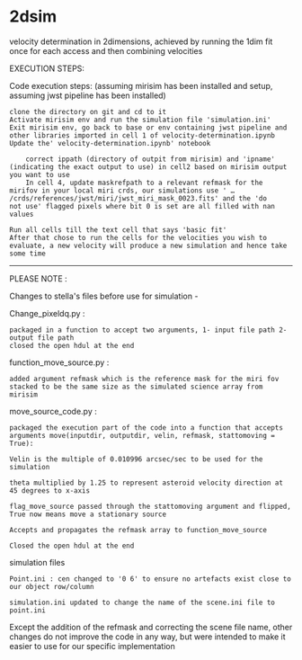 # 2dsim
velocity determination in 2dimensions, achieved by running the 1dim fit once for each access and then combining velocities

EXECUTION STEPS:

Code execution steps: (assuming mirisim has been installed and setup, assuming jwst pipeline has been installed)

    clone the directory on git and cd to it
    Activate mirisim env and run the simulation file 'simulation.ini'
    Exit mirisim env, go back to base or env containing jwst pipeline and other libraries imported in cell 1 of velocity-determination.ipynb
    Update the' velocity-determination.ipynb' notebook

        correct ippath (directory of outpit from mirisim) and 'ipname' (indicating the exact output to use) in cell2 based on mirisim output you want to use
        In cell 4, update maskrefpath to a relevant refmask for the mirifov in your local miri crds, our simulations use ' … /crds/references/jwst/miri/jwst_miri_mask_0023.fits' and the 'do            not use' flagged pixels where bit 0 is set are all filled with nan values

    Run all cells till the text cell that says 'basic fit'
    After that chose to run the cells for the velocities you wish to evaluate, a new velocity will produce a new simulation and hence take some time

------------------------------------------------------------------

PLEASE NOTE :

Changes to stella's files before use for simulation -


Change_pixeldq.py :

    packaged in a function to accept two arguments, 1- input file path 2- output file path
    closed the open hdul at the end


function_move_source.py :

    added argument refmask which is the reference mask for the miri fov stacked to be the same size as the simulated science array from mirisim


move_source_code.py :

    packaged the execution part of the code into a function that accepts arguments move(inputdir, outputdir, velin, refmask, stattomoving = True):

    Velin is the multiple of 0.010996 arcsec/sec to be used for the simulation
    
    theta multiplied by 1.25 to represent asteroid velocity direction at 45 degrees to x-axis

    flag_move_source passed through the stattomoving argument and flipped, True now means move a stationary source

    Accepts and propagates the refmask array to function_move_source

    Closed the open hdul at the end

simulation files

    Point.ini : cen changed to '0 6' to ensure no artefacts exist close to our object row/column

    simulation.ini updated to change the name of the scene.ini file to point.ini


Except the addition of the refmask and correcting the scene file name, other changes do not improve the code in any way, but were intended to make it easier to use for our specific implementation
